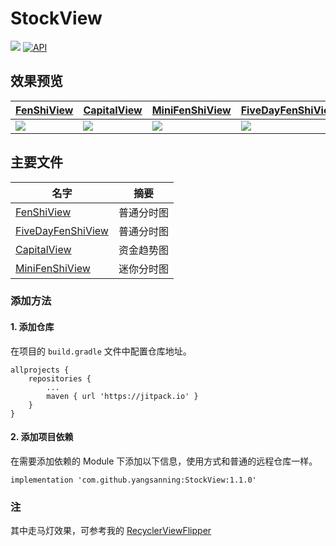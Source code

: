 # StockView
[![](https://jitpack.io/v/yangsanning/StockView.svg)](https://jitpack.io/#yangsanning/StockView)
[![API](https://img.shields.io/badge/API-19%2B-orange.svg?style=flat)](https://android-arsenal.com/api?level=19)

## 效果预览

| [FenShiView] | [CapitalView] | [MiniFenShiView] | [FiveDayFenShiView] |
| ------------ | ------------- | ---------------- | ------------------- |
| <img src="images/fenshiview.gif"/> | <img src="images/capitalview.gif"/> | <img src="images/minifenshiview.gif"/> | <img src="images/fivedayfenshiview.gif"/> |


## 主要文件
| 名字             | 摘要           |
| ---------------- | -------------- |
| [FenShiView] | 普通分时图  |
| [FiveDayFenShiView] | 普通分时图  |
| [CapitalView] | 资金趋势图  |
| [MiniFenShiView] | 迷你分时图  |


### 添加方法

#### 1. 添加仓库

在项目的 `build.gradle` 文件中配置仓库地址。

```android
allprojects {
	repositories {
		...
		maven { url 'https://jitpack.io' }
	}
}
```

#### 2. 添加项目依赖

在需要添加依赖的 Module 下添加以下信息，使用方式和普通的远程仓库一样。

```android
implementation 'com.github.yangsanning:StockView:1.1.0'
```

### 注
其中走马灯效果，可参考我的 [RecyclerViewFlipper]

[FenShiView]:https://github.com/yangsanning/StockView/blob/master/FenShiView.md
[FiveDayFenShiView]:https://github.com/yangsanning/StockView/blob/master/FiveDayFenShiView.md
[CapitalView]:https://github.com/yangsanning/StockView/blob/master/CapitalView.md
[MiniFenShiView]:https://github.com/yangsanning/StockView/blob/master/MiniFenShiView.md
[RecyclerViewFlipper]:https://github.com/yangsanning/RecyclerViewFlipper
